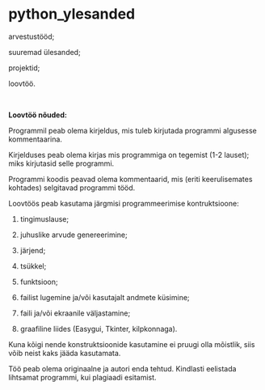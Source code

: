 # python_ylesanded
arvestustööd; <p>
suuremad ülesanded; <p>
projektid; <p>
loovtöö. <p>
  <br><p>
 <B>Loovtöö nõuded:</B><p>
Programmil peab olema kirjeldus, mis tuleb kirjutada programmi algusesse kommentaarina. <p>
Kirjelduses peab olema kirjas mis programmiga on tegemist (1-2 lauset); miks kirjutasid selle programmi.<p>
Programmi koodis peavad olema kommentaarid, mis (eriti keerulisemates kohtades) selgitavad programmi tööd.<p>
Loovtöös peab kasutama järgmisi programmeerimise kontruktsioone:<p>
  <ol><p>
  <li>tingimuslause;</li><p>
<li>juhuslike arvude genereerimine;</li><p>
<li>järjend;</li><p>
<li>tsükkel;</li><p>
<li>funktsioon;</li><p>
<li>failist lugemine ja/või kasutajalt andmete küsimine;</li><p>
<li>faili ja/või ekraanile väljastamine;</li><p>
<li>graafiline liides (Easygui, Tkinter, kilpkonnaga).</li><p>
</ol><p>
Kuna kõigi nende konstruktsioonide kasutamine ei pruugi olla mõistlik, siis võib neist kaks jääda kasutamata.<p>
Töö peab olema originaalne ja autori enda tehtud. Kindlasti eelistada lihtsamat programmi, kui plagiaadi esitamist.<p>
